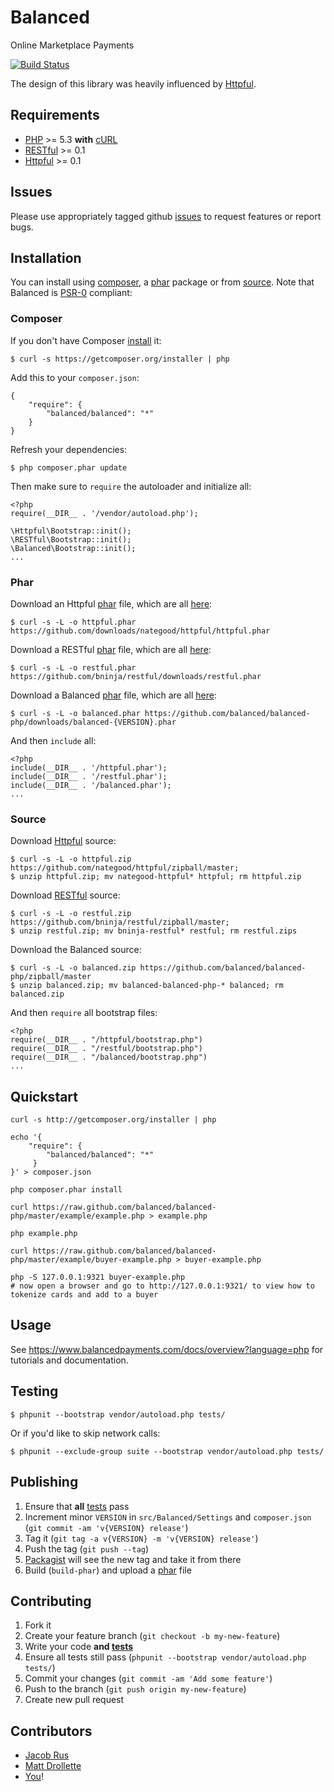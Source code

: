 # Balanced

Online Marketplace Payments

[![Build Status](https://secure.travis-ci.org/balanced/balanced-php.png)](http://travis-ci.org/balanced/balanced-php)

The design of this library was heavily influenced by [Httpful](https://github.com/nategood/httpful). 

## Requirements

- [PHP](http://www.php.net) >= 5.3 **with** [cURL](http://www.php.net/manual/en/curl.installation.php)
- [RESTful](https://github.com/bninja/restful) >= 0.1
- [Httpful](https://github.com/nategood/httpful) >= 0.1
    
## Issues

Please use appropriately tagged github [issues](https://github.com/balanced/balanced-php/issues) to request features or report bugs.

## Installation

You can install using [composer](#composer), a [phar](#phar) package or from [source](#source). Note that Balanced is [PSR-0](https://github.com/php-fig/fig-standards/blob/master/accepted/PSR-0.md) compliant:

### Composer

If you don't have Composer [install](http://getcomposer.org/doc/00-intro.md#installation) it:

    $ curl -s https://getcomposer.org/installer | php

Add this to your `composer.json`: 

    {
        "require": {
            "balanced/balanced": "*"
        }
    }
    
Refresh your dependencies:

    $ php composer.phar update
    

Then make sure to `require` the autoloader and initialize all:
    
    <?php
    require(__DIR__ . '/vendor/autoload.php');
    
    \Httpful\Bootstrap::init();
    \RESTful\Bootstrap::init();
    \Balanced\Bootstrap::init();
    ...

### Phar

Download an Httpful [phar](http://php.net/manual/en/book.phar.php) file, which are all [here](https://github.com/nategood/httpful/downloads):    
    
    $ curl -s -L -o httpful.phar https://github.com/downloads/nategood/httpful/httpful.phar
    
Download a RESTful [phar](http://php.net/manual/en/book.phar.php) file, which are all [here](https://github.com/bninja/restful/downloads):

    $ curl -s -L -o restful.phar https://github.com/bninja/restful/downloads/restful.phar

Download a Balanced [phar](http://php.net/manual/en/book.phar.php) file, which are all [here](https://github.com/balanced/balanced-php/downloads):

    $ curl -s -L -o balanced.phar https://github.com/balanced/balanced-php/downloads/balanced-{VERSION}.phar
    
And then `include` all:

    <?php
    include(__DIR__ . '/httpful.phar');
    include(__DIR__ . '/restful.phar');
    include(__DIR__ . '/balanced.phar');
    ...

### Source

Download [Httpful](https://github.com/nategood/httpful) source:

    $ curl -s -L -o httpful.zip https://github.com/nategood/httpful/zipball/master;
    $ unzip httpful.zip; mv nategood-httpful* httpful; rm httpful.zip

Download [RESTful](https://github.com/bninja/restful) source:

    $ curl -s -L -o restful.zip https://github.com/bninja/restful/zipball/master;
    $ unzip restful.zip; mv bninja-restful* restful; rm restful.zips

Download the Balanced source:

    $ curl -s -L -o balanced.zip https://github.com/balanced/balanced-php/zipball/master
    $ unzip balanced.zip; mv balanced-balanced-php-* balanced; rm balanced.zip

And then `require` all bootstrap files:

    <?php
    require(__DIR__ . "/httpful/bootstrap.php")
    require(__DIR__ . "/restful/bootstrap.php")
    require(__DIR__ . "/balanced/bootstrap.php")
    ...

## Quickstart

    curl -s http://getcomposer.org/installer | php

    echo '{
        "require": {
            "balanced/balanced": "*"
         }
    }' > composer.json

    php composer.phar install

    curl https://raw.github.com/balanced/balanced-php/master/example/example.php > example.php

    php example.php
 
    curl https://raw.github.com/balanced/balanced-php/master/example/buyer-example.php > buyer-example.php
 
    php -S 127.0.0.1:9321 buyer-example.php 
    # now open a browser and go to http://127.0.0.1:9321/ to view how to tokenize cards and add to a buyer  

## Usage

See https://www.balancedpayments.com/docs/overview?language=php for tutorials and documentation.

## Testing
    
    $ phpunit --bootstrap vendor/autoload.php tests/
    
Or if you'd like to skip network calls:

    $ phpunit --exclude-group suite --bootstrap vendor/autoload.php tests/

## Publishing

1. Ensure that **all** [tests](#testing) pass
2. Increment minor `VERSION` in `src/Balanced/Settings` and `composer.json` (`git commit -am 'v{VERSION} release'`)
3. Tag it (`git tag -a v{VERSION} -m 'v{VERSION} release'`)
4. Push the tag (`git push --tag`)
5. [Packagist](http://packagist.org/packages/balanced/balanced) will see the new tag and take it from there
6. Build (`build-phar`) and upload a [phar](http://php.net/manual/en/book.phar.php) file

## Contributing

1. Fork it
2. Create your feature branch (`git checkout -b my-new-feature`)
3. Write your code **and [tests](#testing)**
4. Ensure all tests still pass (`phpunit --bootstrap vendor/autoload.php tests/`)
5. Commit your changes (`git commit -am 'Add some feature'`)
6. Push to the branch (`git push origin my-new-feature`)
7. Create new pull request

## Contributors

* [Jacob Rus](https://github.com/jrus)
* [Matt Drollette](https://github.com/MDrollette)
* [You](https://github.com/balanced/balanced-php/issues)!
